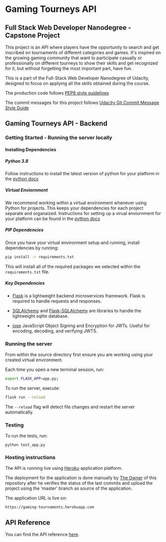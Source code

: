 # Gaming Tourneys API

## Full Stack Web Developer Nanodegree - Capstone Project

This project is an API where players have the opportunity to search and get inscribed on tournaments of different categories and games. It's inspired on the growing gaming community that want to participate casually or professionally on different tourneys to show their skills and get recognized for it, but without forgetting the most important part, have fun.

This is a part of the Full-Stack Web Developer Nanodegree of Udacity, designed to focus on applying all the skills obtained during the course.

The production code follows [PEP8 style guidelines](https://www.python.org/dev/peps/pep-0008/)

The commit messages for this project follows [Udacity Git Commit Message Style Guide](https://udacity.github.io/git-styleguide/)

## Gaming Tourneys API - Backend

### Getting Started - Running the server locally

#### Installing Dependencies

##### Python 3.8

Follow instructions to install the latest version of python for your platform in the [python docs](https://docs.python.org/3/using/unix.html#getting-and-installing-the-latest-version-of-python)

##### Virtual Enviornment

We recommend working within a virtual environment whenever using Python for projects. This keeps your dependencies for each project separate and organaized. Instructions for setting up a virual enviornment for your platform can be found in the [python docs](https://packaging.python.org/guides/installing-using-pip-and-virtual-environments/)

##### PIP Dependencies

Once you have your virtual environment setup and running, install dependencies by running:

```bash
pip install -r requirements.txt
```

This will install all of the required packages we selected within the `requirements.txt` file.

##### Key Dependencies

- [Flask](http://flask.pocoo.org/)  is a lightweight backend microservices framework. Flask is required to handle requests and responses.

- [SQLAlchemy](https://www.sqlalchemy.org/) and [Flask-SQLAlchemy](https://flask-sqlalchemy.palletsprojects.com/en/2.x/) are libraries to handle the lightweight sqlite database. 

- [jose](https://python-jose.readthedocs.io/en/latest/) JavaScript Object Signing and Encryption for JWTs. Useful for encoding, decoding, and verifying JWTS.

### Running the server

From within the source directory first ensure you are working using your created virtual environment.

Each time you open a new terminal session, run:

```bash
export FLASK_APP=app.py;
```

To run the server, execute:

```bash
flask run --reload
```

The `--reload` flag will detect file changes and restart the server automatically.

### Testing
To run the tests, run:
```
python test_app.py
```

### Hosting instructions

The API is running live using [Heroku](https://www.heroku.com/) application platform.

The deployment for the application is done manually by [The Owner](https://github.com/KGM20/) of this repository after he verifies the status of the last commits and upload the project using the 'master' branch as source of the application.

The application URL is live on:
```
https://gaming-tournaments.herokuapp.com
```

## API Reference

You can find the API reference [here](API.md).